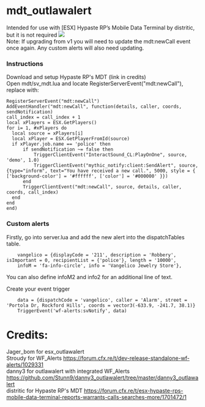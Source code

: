 # mdt_outlawalert
Intended for use with [ESX] Hypaste RP’s Mobile Data Terminal by distritic, but it is not required
<img src="https://i.imgur.com/4wZ6YhR.png"></img>  
Note: If upgrading from v1 you will need to update the mdt:newCall event once again. Any custom alerts will also need updating.


### Instructions
  Download and setup Hypaste RP's MDT (link in credits)  
  Open mdt/sv_mdt.lua and locate RegisterServerEvent("mdt:newCall"), replace with:  
  ```
RegisterServerEvent("mdt:newCall")
AddEventHandler("mdt:newCall", function(details, caller, coords, sendNotification)
  call_index = call_index + 1
  local xPlayers = ESX.GetPlayers()
  for i= 1, #xPlayers do
  	local source = xPlayers[i]
  	local xPlayer = ESX.GetPlayerFromId(source)
  	if xPlayer.job.name == 'police' then
		if sendNotification ~= false then
			TriggerClientEvent("InteractSound_CL:PlayOnOne", source, 'demo', 1.0)
			TriggerClientEvent("mythic_notify:client:SendAlert", source, {type="inform", text="You have received a new call.", 5000, style = { ['background-color'] = '#ffffff', ['color'] = '#000000' }})
		end
  		TriggerClientEvent("mdt:newCall", source, details, caller, coords, call_index)
  	end
  end
end)
```  
### Custom alerts  
Firstly, go into server.lua and add the new alert into the dispatchTables table.
```
    vangelico = {displayCode = '211', description = 'Robbery', isImportant = 0, recipientList = {'police'}, length = '10000',
    infoM = 'fa-info-circle', info = 'Vangelico Jewelry Store'},
```
You can also define infoM2 and info2 for an additional line of text.  

Create your event trigger
```
    data = {dispatchCode = 'vangelico', caller = 'Alarm', street = 'Portola Dr, Rockford Hills', coords = vector3(-633.9, -241.7, 38.1)}
    TriggerEvent('wf-alerts:svNotify', data)
```


# Credits:

  Jager_bom for esx_outlawalert  
  Stroudy for WF_Alerts https://forum.cfx.re/t/dev-release-standalone-wf-alerts/1029331  
  danny3 for outlawalert with integrated WF_Alerts https://github.com/Stunn9/danny3_outlawalert/tree/master/danny3_outlawalert  
  distritic for Hypaste RP's MDT https://forum.cfx.re/t/esx-hypaste-rps-mobile-data-terminal-reports-warrants-calls-searches-more/1701472/1 
